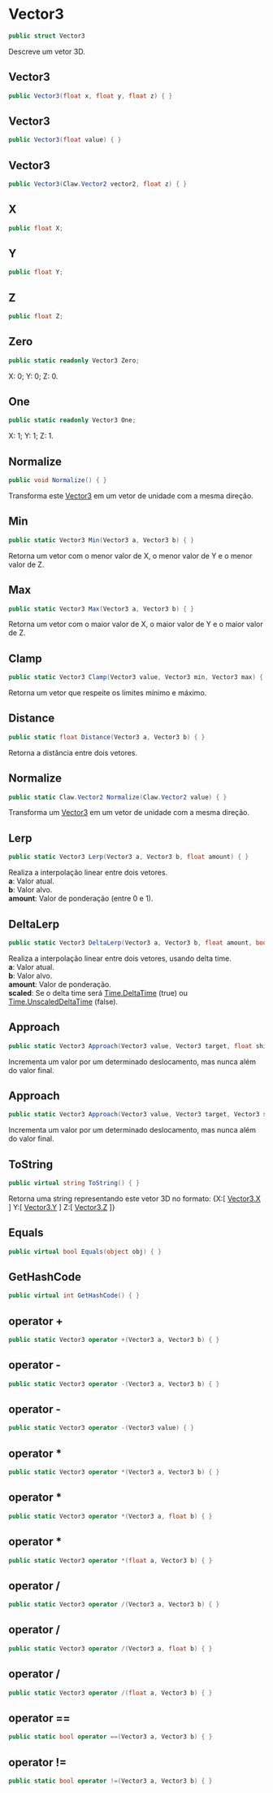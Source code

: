 # Vector3
```csharp
public struct Vector3
```
Descreve um vetor 3D.<br />
## Vector3
```csharp
public Vector3(float x, float y, float z) { }
```
## Vector3
```csharp
public Vector3(float value) { }
```
## Vector3
```csharp
public Vector3(Claw.Vector2 vector2, float z) { }
```
## X
```csharp
public float X;
```
## Y
```csharp
public float Y;
```
## Z
```csharp
public float Z;
```
## Zero
```csharp
public static readonly Vector3 Zero;
```
X: 0; Y: 0; Z: 0.<br />
## One
```csharp
public static readonly Vector3 One;
```
X: 1; Y: 1; Z: 1.<br />
## Normalize
```csharp
public void Normalize() { }
```
Transforma este [Vector3](/api/Claw/Vector3.md#Vector3) em um vetor de unidade com a mesma direção.<br />
## Min
```csharp
public static Vector3 Min(Vector3 a, Vector3 b) { }
```
Retorna um vetor com o menor valor de X, o menor valor de Y e o menor valor de Z.<br />
## Max
```csharp
public static Vector3 Max(Vector3 a, Vector3 b) { }
```
Retorna um vetor com o maior valor de X, o maior valor de Y e o maior valor de Z.<br />
## Clamp
```csharp
public static Vector3 Clamp(Vector3 value, Vector3 min, Vector3 max) { }
```
Retorna um vetor que respeite os limites mínimo e máximo.<br />
## Distance
```csharp
public static float Distance(Vector3 a, Vector3 b) { }
```
Retorna a distância entre dois vetores.<br />
## Normalize
```csharp
public static Claw.Vector2 Normalize(Claw.Vector2 value) { }
```
Transforma um [Vector3](/api/Claw/Vector3.md#Vector3) em um vetor de unidade com a mesma direção.<br />
## Lerp
```csharp
public static Vector3 Lerp(Vector3 a, Vector3 b, float amount) { }
```
Realiza a interpolação linear entre dois vetores.<br />
**a**: Valor atual.<br />
**b**: Valor alvo.<br />
**amount**: Valor de ponderação (entre 0 e 1).<br />
## DeltaLerp
```csharp
public static Vector3 DeltaLerp(Vector3 a, Vector3 b, float amount, bool scaled) { }
```
Realiza a interpolação linear entre dois vetores, usando delta time.<br />
**a**: Valor atual.<br />
**b**: Valor alvo.<br />
**amount**: Valor de ponderação.<br />
**scaled**: Se o delta time será [Time.DeltaTime](/api/Claw/Time.md#DeltaTime) (true) ou [Time.UnscaledDeltaTime](/api/Claw/Time.md#UnscaledDeltaTime) (false).<br />
## Approach
```csharp
public static Vector3 Approach(Vector3 value, Vector3 target, float shift) { }
```
Incrementa um valor por um determinado deslocamento, mas nunca além do valor final.<br />
## Approach
```csharp
public static Vector3 Approach(Vector3 value, Vector3 target, Vector3 shift) { }
```
Incrementa um valor por um determinado deslocamento, mas nunca além do valor final.<br />
## ToString
```csharp
public virtual string ToString() { }
```
Retorna uma string representando este vetor 3D no formato:
            {X:[ [Vector3.X](/api/Claw/Vector3.md#X) ] Y:[ [Vector3.Y](/api/Claw/Vector3.md#Y) ] Z:[ [Vector3.Z](/api/Claw/Vector3.md#Z) ]}<br />
## Equals
```csharp
public virtual bool Equals(object obj) { }
```
## GetHashCode
```csharp
public virtual int GetHashCode() { }
```
## operator +
```csharp
public static Vector3 operator +(Vector3 a, Vector3 b) { }
```
## operator -
```csharp
public static Vector3 operator -(Vector3 a, Vector3 b) { }
```
## operator -
```csharp
public static Vector3 operator -(Vector3 value) { }
```
## operator *
```csharp
public static Vector3 operator *(Vector3 a, Vector3 b) { }
```
## operator *
```csharp
public static Vector3 operator *(Vector3 a, float b) { }
```
## operator *
```csharp
public static Vector3 operator *(float a, Vector3 b) { }
```
## operator /
```csharp
public static Vector3 operator /(Vector3 a, Vector3 b) { }
```
## operator /
```csharp
public static Vector3 operator /(Vector3 a, float b) { }
```
## operator /
```csharp
public static Vector3 operator /(float a, Vector3 b) { }
```
## operator ==
```csharp
public static bool operator ==(Vector3 a, Vector3 b) { }
```
## operator !=
```csharp
public static bool operator !=(Vector3 a, Vector3 b) { }
```
